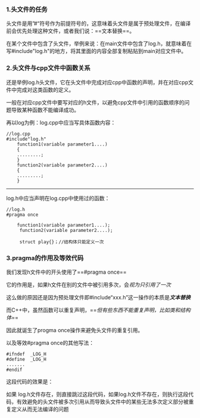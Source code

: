 ### 1.头文件的任务

头文件是用”#“符号作为前提符号的，这意味着头文件是属于预处理文件，在编译前会优先处理这种文件，或者我们说：==文本替换==。

在某个文件中包含了头文件，举例来说：在main文件中包含了log.h，就意味着在写#include"log.h"的地方，将其里面的内容全部复制粘贴到main对应文件中。


### 2.头文件与cpp文件中函数关系

还是举例log.h头文件，它在头文件中完成对应cpp中函数的声明，并在对应cpp文件中完成对这类函数的定义。

一般在对应cpp文件中要写对应的h文件，以避免cpp文件中引用的函数顺序的问题导致某种函数不能编译成功。

再以log为例：log.cpp中应当写具体函数内容：

```
//log.cpp
#include"log.h"
	function1(variable parameter1....)
	{
	.........;
	}
	function2(variable parameter2....)
	{
	.........;
	}	

```

---
log.h中应当声明在log.cpp中使用过的函数：

```
//log.h
#pragma once

	function1(variable parameter1....);
	 function2(variable parameter2....);
	 
	 struct play{}；//结构体只能定义一次

```



### 3.pragma的作用及等效代码


我们发现h文件中的开头使用了==#pragma once==

它的作用是，如果h文件在别的文件中被引用多次，会*视为只引用了一次*

这么做的原因还是因为预处理文件即#include“xxx.h”这一操作的本质是***文本替换***


而C++中，虽然函数可以重复声明，==*但有些东西不能重复声明，比如类和结构体*==

因此就诞生了progma once操作来避免头文件的重复引用。

以及等效#pragma once的其他写法：

```
#ifndef  _LOG_H
#define  _LOG_H
.......
#endif
```
这段代码的效果是：

如果 log.h文件存在，则直接跳过这段代码，如果log.h文件不存在，则执行这段代码，有效避免的头文件被多次引用从而导致头文件中的某些无法多次定义部分被重复定义从而无法编译的问题